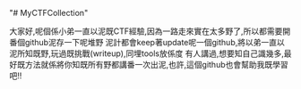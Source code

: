 "# MyCTFCollection" 

大家好,呢個係小弟一直以泥既CTF經驗,因為一路走來實在太多野了,所以都需要開番個github泥存一下呢堆野
泥計都會keep著update呢一個github,將以弟一直以泥所知既野,玩過既挑戰(writeup),同埋tools放係度
有人講過,想要知自己識幾多,最好既方法就係將你知既所有野都講番一次出泥,也許,這個github也會幫助我既學習吧!!
